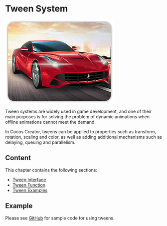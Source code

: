# Tween System

![tween-index.png](img/homeImgGame.png)

Tween systems are widely used in game development, and one of their main purposes is for solving the problem of dynamic animations when offline animations cannot meet the demand.

In Cocos Creator, tweens can be applied to properties such as transform, rotation, scaling and color, as well as adding additional mechanisms such as delaying, queuing and parallelism.

## Content

This chapter contains the following sections:

- [Tween Interface](./tween-interface.md)
- [Tween Function](./tween-function.md)
- [Tween Examples](./tween-example.md)

## Example

Please see [GitHub](https://github.com/cocos-creator/test-cases-3d/tree/v3.4/assets/cases/tween) for sample code for using tweens.
